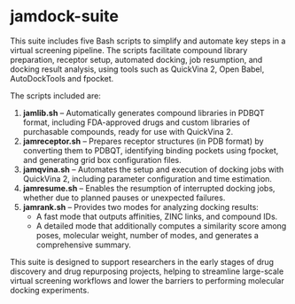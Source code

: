 # jamdock-suite
This suite includes five Bash scripts to simplify and automate key steps in a virtual screening pipeline. The scripts facilitate compound library preparation, receptor setup, automated docking, job resumption, and docking result analysis, using tools such as QuickVina 2, Open Babel, AutoDockTools and fpocket.

The scripts included are:

1. **jamlib.sh** – Automatically generates compound libraries in PDBQT format, including FDA-approved drugs and custom libraries of purchasable compounds, ready for use with QuickVina 2.
2. **jamreceptor.sh** – Prepares receptor structures (in PDB format) by converting them to PDBQT, identifying binding pockets using fpocket, and generating grid box configuration files.
3. **jamqvina.sh** – Automates the setup and execution of docking jobs with QuickVina 2, including parameter configuration and time estimation.
4. **jamresume.sh** – Enables the resumption of interrupted docking jobs, whether due to planned pauses or unexpected failures.
5. **jamrank.sh** – Provides two modes for analyzing docking results:
      - A fast mode that outputs affinities, ZINC links, and compound IDs.
      - A detailed mode that additionally computes a similarity score among poses, molecular weight, number of modes, and generates a comprehensive summary.
        
This suite is designed to support researchers in the early stages of drug discovery and drug repurposing projects, helping to streamline large-scale virtual screening workflows and lower the barriers to performing molecular docking experiments.
